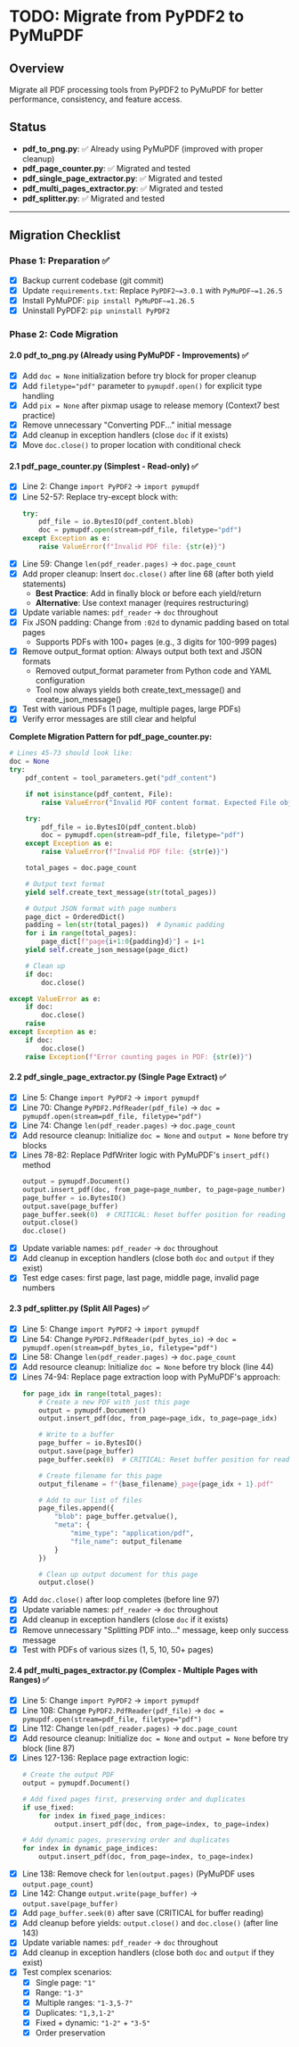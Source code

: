 # TODO: Migrate from PyPDF2 to PyMuPDF

## Overview

Migrate all PDF processing tools from PyPDF2 to PyMuPDF for better performance, consistency, and feature access.

## Status

- **pdf_to_png.py**: ✅ Already using PyMuPDF (improved with proper cleanup)
- **pdf_page_counter.py**: ✅ Migrated and tested
- **pdf_single_page_extractor.py**: ✅ Migrated and tested
- **pdf_multi_pages_extractor.py**: ✅ Migrated and tested
- **pdf_splitter.py**: ✅ Migrated and tested

______________________________________________________________________

## Migration Checklist

### Phase 1: Preparation ✅

- [x] Backup current codebase (git commit)
- [x] Update `requirements.txt`: Replace `PyPDF2~=3.0.1` with `PyMuPDF~=1.26.5`
- [x] Install PyMuPDF: `pip install PyMuPDF~=1.26.5`
- [x] Uninstall PyPDF2: `pip uninstall PyPDF2`

### Phase 2: Code Migration

#### 2.0 pdf_to_png.py (Already using PyMuPDF - Improvements) ✅

- [x] Add `doc = None` initialization before try block for proper cleanup
- [x] Add `filetype="pdf"` parameter to `pymupdf.open()` for explicit type handling
- [x] Add `pix = None` after pixmap usage to release memory (Context7 best practice)
- [x] Remove unnecessary "Converting PDF..." initial message
- [x] Add cleanup in exception handlers (close `doc` if it exists)
- [x] Move `doc.close()` to proper location with conditional check

#### 2.1 pdf_page_counter.py (Simplest - Read-only) ✅

- [x] Line 2: Change `import PyPDF2` → `import pymupdf`
- [x] Line 52-57: Replace try-except block with:
  ```python
  try:
      pdf_file = io.BytesIO(pdf_content.blob)
      doc = pymupdf.open(stream=pdf_file, filetype="pdf")
  except Exception as e:
      raise ValueError(f"Invalid PDF file: {str(e)}")
  ```
- [x] Line 59: Change `len(pdf_reader.pages)` → `doc.page_count`
- [x] Add proper cleanup: Insert `doc.close()` after line 68 (after both yield statements)
  - **Best Practice**: Add in finally block or before each yield/return
  - **Alternative**: Use context manager (requires restructuring)
- [x] Update variable names: `pdf_reader` → `doc` throughout
- [x] Fix JSON padding: Change from `:02d` to dynamic padding based on total pages
  - Supports PDFs with 100+ pages (e.g., 3 digits for 100-999 pages)
- [x] Remove output_format option: Always output both text and JSON formats
  - Removed output_format parameter from Python code and YAML configuration
  - Tool now always yields both create_text_message() and create_json_message()
- [x] Test with various PDFs (1 page, multiple pages, large PDFs)
- [x] Verify error messages are still clear and helpful

**Complete Migration Pattern for pdf_page_counter.py:**

```python
# Lines 45-73 should look like:
doc = None
try:
    pdf_content = tool_parameters.get("pdf_content")

    if not isinstance(pdf_content, File):
        raise ValueError("Invalid PDF content format. Expected File object.")

    try:
        pdf_file = io.BytesIO(pdf_content.blob)
        doc = pymupdf.open(stream=pdf_file, filetype="pdf")
    except Exception as e:
        raise ValueError(f"Invalid PDF file: {str(e)}")

    total_pages = doc.page_count

    # Output text format
    yield self.create_text_message(str(total_pages))

    # Output JSON format with page numbers
    page_dict = OrderedDict()
    padding = len(str(total_pages))  # Dynamic padding
    for i in range(total_pages):
        page_dict[f"page{i+1:0{padding}d}"] = i+1
    yield self.create_json_message(page_dict)

    # Clean up
    if doc:
        doc.close()

except ValueError as e:
    if doc:
        doc.close()
    raise
except Exception as e:
    if doc:
        doc.close()
    raise Exception(f"Error counting pages in PDF: {str(e)}")
```

#### 2.2 pdf_single_page_extractor.py (Single Page Extract) ✅

- [x] Line 5: Change `import PyPDF2` → `import pymupdf`
- [x] Line 70: Change `PyPDF2.PdfReader(pdf_file)` → `doc = pymupdf.open(stream=pdf_file, filetype="pdf")`
- [x] Line 74: Change `len(pdf_reader.pages)` → `doc.page_count`
- [x] Add resource cleanup: Initialize `doc = None` and `output = None` before try blocks
- [x] Lines 78-82: Replace PdfWriter logic with PyMuPDF's `insert_pdf()` method
  ```python
  output = pymupdf.Document()
  output.insert_pdf(doc, from_page=page_number, to_page=page_number)
  page_buffer = io.BytesIO()
  output.save(page_buffer)
  page_buffer.seek(0)  # CRITICAL: Reset buffer position for reading
  output.close()
  doc.close()
  ```
- [x] Update variable names: `pdf_reader` → `doc` throughout
- [x] Add cleanup in exception handlers (close both `doc` and `output` if they exist)
- [x] Test edge cases: first page, last page, middle page, invalid page numbers

#### 2.3 pdf_splitter.py (Split All Pages) ✅

- [x] Line 5: Change `import PyPDF2` → `import pymupdf`
- [x] Line 54: Change `PyPDF2.PdfReader(pdf_bytes_io)` → `doc = pymupdf.open(stream=pdf_bytes_io, filetype="pdf")`
- [x] Line 58: Change `len(pdf_reader.pages)` → `doc.page_count`
- [x] Add resource cleanup: Initialize `doc = None` before try block (line 44)
- [x] Lines 74-94: Replace page extraction loop with PyMuPDF's approach:
  ```python
  for page_idx in range(total_pages):
      # Create a new PDF with just this page
      output = pymupdf.Document()
      output.insert_pdf(doc, from_page=page_idx, to_page=page_idx)

      # Write to a buffer
      page_buffer = io.BytesIO()
      output.save(page_buffer)
      page_buffer.seek(0)  # CRITICAL: Reset buffer position for reading

      # Create filename for this page
      output_filename = f"{base_filename}_page{page_idx + 1}.pdf"

      # Add to our list of files
      page_files.append({
          "blob": page_buffer.getvalue(),
          "meta": {
              "mime_type": "application/pdf",
              "file_name": output_filename
          }
      })

      # Clean up output document for this page
      output.close()
  ```
- [x] Add `doc.close()` after loop completes (before line 97)
- [x] Update variable names: `pdf_reader` → `doc` throughout
- [x] Add cleanup in exception handlers (close `doc` if it exists)
- [x] Remove unnecessary "Splitting PDF into..." message, keep only success message
- [x] Test with PDFs of various sizes (1, 5, 10, 50+ pages)

#### 2.4 pdf_multi_pages_extractor.py (Complex - Multiple Pages with Ranges) ✅

- [x] Line 5: Change `import PyPDF2` → `import pymupdf`
- [x] Line 108: Change `PyPDF2.PdfReader(pdf_file)` → `doc = pymupdf.open(stream=pdf_file, filetype="pdf")`
- [x] Line 112: Change `len(pdf_reader.pages)` → `doc.page_count`
- [x] Add resource cleanup: Initialize `doc = None` and `output = None` before try block (line 87)
- [x] Lines 127-136: Replace page extraction logic:
  ```python
  # Create the output PDF
  output = pymupdf.Document()

  # Add fixed pages first, preserving order and duplicates
  if use_fixed:
      for index in fixed_page_indices:
          output.insert_pdf(doc, from_page=index, to_page=index)

  # Add dynamic pages, preserving order and duplicates
  for index in dynamic_page_indices:
      output.insert_pdf(doc, from_page=index, to_page=index)
  ```
- [x] Line 138: Remove check for `len(output.pages)` (PyMuPDF uses `output.page_count`)
- [x] Line 142: Change `output.write(page_buffer)` → `output.save(page_buffer)`
- [x] Add `page_buffer.seek(0)` after save (CRITICAL for buffer reading)
- [x] Add cleanup before yields: `output.close()` and `doc.close()` (after line 143)
- [x] Update variable names: `pdf_reader` → `doc` throughout
- [x] Add cleanup in exception handlers (close both `doc` and `output` if they exist)
- [x] Test complex scenarios:
  - [x] Single page: `"1"`
  - [x] Range: `"1-3"`
  - [x] Multiple ranges: `"1-3,5-7"`
  - [x] Duplicates: `"1,3,1-2"`
  - [x] Fixed + dynamic: `"1-2"` + `"3-5"`
  - [x] Order preservation
